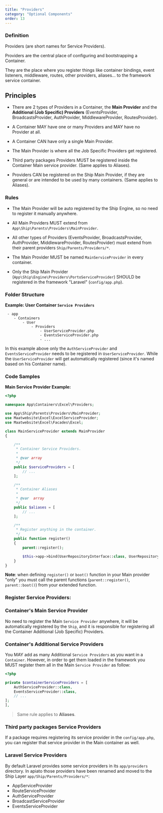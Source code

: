 ```yaml
---
title: "Providers"
category: "Optional Components"
order: 13
---
```


### Definition

Providers (are short names for Service Providers).

Providers are the central place of configuring and bootstrapping a Container.

They are the place where you register things like container bindings, event listeners, middleware, routes, other providers, aliases... to the framework service container.

## Principles

- There are 2 types of Providers in a Container, the **Main Provider** and the **Additional (Job Specific) Providers** (EventsProvider, BroadcastsProvider, AuthProvider, MiddlewareProvider, RoutesProvider).

- A Container MAY have one or many Providers and MAY have no Provider at all. 

- A Container CAN have only a single Main Provider.

- The Main Provider is where all the Job Specific Providers get registered.

- Third party packages Providers MUST be registered inside the Container Main service provider.  (Same applies to Aliases).

- Providers CAN be registered on the Ship Main Provider, if they are general or are intended to be used by many containers. (Same applies to Aliases).

### Rules

- The Main Provider will be auto registered by the Ship Engine, so no need to register it manually anywhere.

- All Main Providers MUST extend from `App\Ship\Parents\Providers\MainProvider`.

- All other types of Providers (EventsProvider, BroadcastsProvider, AuthProvider, MiddlewareProvider, RoutesProvider) must extend from their parent providers `Ship/Parents/Providers/*`.

- The Main Provider MUST be named `MainServiceProvider` in every container.

- Only the Ship Main Provider (`App\Ship\Engine\Providers\PortoServiceProvider`) SHOULD be registered in the framework "Laravel" (`config/app.php`).

### Folder Structure

**Example: User Container `Service Providers`** 

```
 - app
    - Containers
        - User
            - Providers
                - UserServiceProvider.php
                - EventsServiceProvider.php
                - ...
```
            
	                
In this example above only the `AuthServiceProvider` and `EventsServiceProvider` needs to be registered in `UserServiceProvider`. While the `UserServiceProvider` will get automatically registered (since it's named based on his Container name).

### Code Samples

**Main Service Provider Example:** 


```php
<?php

namespace App\Containers\Excel\Providers;

use App\Ship\Parents\Providers\MainProvider;
use Maatwebsite\Excel\ExcelServiceProvider;
use Maatwebsite\Excel\Facades\Excel;

class MainServiceProvider extends MainProvider
{

    /**
     * Container Service Providers.
     *
     * @var array
     */
    public $serviceProviders = [
        // ...			
    ];

    /**
     * Container Aliases
     *
     * @var  array
     */
    public $aliases = [
        // ...
    ];

    /**
     * Register anything in the container.
     */
    public function register()
    {
        parent::register();

        $this->app->bind(UserRepositoryInterface::class, UserRepository::class);
    }
}
```

	 
**Note**: when defining `register()` or `boot()` function in your Main provider "only" you must call the parent functions (`parent::register()`, `parent::boot()`) from your extended function.

### Register Service Providers:

### Container's Main Service Provider

No need to register the Main `Service Provider` anywhere, it will be automatically registered by the `Ship`, and it is responsible for registering all the Container Additional (Job Specific) Providers.

### Container's Additional Service Providers

You MAY add as many Additional `Service Providers` as you want in a `Container`. However, in order to get them loaded in the framework you MUST register them all in the Main `Service Provider` as follow:


```php
<?php

private $containerServiceProviders = [
    AuthServiceProvider::class,
    EventsServiceProvider::class,
    // ...
];
], 
```

> Same rule applies to **Aliases**.

### Third party packages Service Providers

If a package requires registering its service provider in the `config/app.php`, you can register that service provider in the Main container as well.

### Laravel Service Providers

By default Laravel provides some service providers in its `app/providers` directory. 
In apiato those providers have been renamed and moved to the Ship Layer `app/Ship/Parents/Providers/*`:

- AppServiceProvider
- RouteServiceProvider
- AuthServiceProvider
- BroadcastServiceProvider
- EventsServiceProvider
